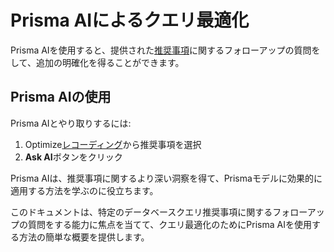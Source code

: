 # Prisma AIによるクエリ最適化

Prisma AIを使用すると、提供された[推奨事項](/docs/postgres/query-optimization/recommendations)に関するフォローアップの質問をして、追加の明確化を得ることができます。

## Prisma AIの使用

Prisma AIとやり取りするには:

1. Optimize[レコーディング](/docs/postgres/query-optimization/recordings)から推奨事項を選択
2. **Ask AI**ボタンをクリック

Prisma AIは、推奨事項に関するより深い洞察を得て、Prismaモデルに効果的に適用する方法を学ぶのに役立ちます。

このドキュメントは、特定のデータベースクエリ推奨事項に関するフォローアップの質問をする能力に焦点を当てて、クエリ最適化のためにPrisma AIを使用する方法の簡単な概要を提供します。
